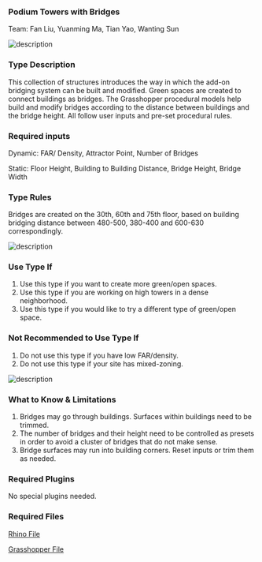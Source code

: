 ### Podium Towers with Bridges

Team: Fan Liu, Yuanming Ma, Tian Yao, Wanting Sun

![description](https://github.com/ym2805/XIM-GSAPP-Fa20/raw/main/src/images/Podium_Tower_Bridge_1.png) 

### Type Description

This collection of structures introduces the way in which the add-on bridging system can be built and modified. Green spaces are created to connect buildings as bridges. 
The Grasshopper procedural models help build and modify bridges according to the distance between buildings and the bridge height. All follow user inputs and pre-set procedural rules.

### Required inputs 

Dynamic: FAR/ Density, Attractor Point, Number of Bridges

Static: Floor Height, Building to Building Distance, Bridge Height, Bridge Width

### Type Rules 

Bridges are created on the 30th, 60th and 75th floor, based on building bridging distance between 480-500, 380-400 and 600-630 correspondingly.

![description](https://github.com/ym2805/XIM-GSAPP-Fa20/raw/main/src/images/Podium_Tower_Bridge_2.jpg)

### Use Type If

1. Use this type if you want to create more green/open spaces.
2. Use this type if you are working on high towers in a dense neighborhood.
3. Use this type if you would like to try a different type of green/open space.

### Not Recommended to Use Type If

1. Do not use this type if you have low FAR/density.
2. Do not use this type if your site has mixed-zoning. 

![description](https://github.com/ym2805/XIM-GSAPP-Fa20/raw/main/src/images/Podium_Tower_Bridge_3.png)

### What to Know & Limitations 

1. Bridges may go through buildings. Surfaces within buildings need to be trimmed.
2. The number of bridges and their height need to be controlled as presets in order to avoid a cluster of bridges that do not make sense.
3. Bridge surfaces may run into building corners. Reset inputs or trim them as needed.

### Required Plugins 

No special plugins needed.

### Required Files

[Rhino File](https://github.com/ym2805/XIM-GSAPP-Fa20/raw/main/src/types/Podium_Tower_Bridges/files/Podium_Tower_Bridge.3dm)

[Grasshopper File](https://github.com/ym2805/XIM-GSAPP-Fa20/raw/main/src/types/Podium_Tower_Bridges/files/Podium_Tower_Bridge.gh)
